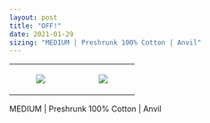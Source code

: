 ```yaml
---
layout: post
title: "OFF!"
date: 2021-01-29
sizing: "MEDIUM | Preshrunk 100% Cotton | Anvil"
---
```




<table style="width:100%;"><tr><td style="vertical-align:top;">
      <figure class="tmblr-full" data-orig-height="2048" data-orig-width="1365" data-orig-src="https://concertshirts.netlify.app/shirts/0566/0566-01.jpg"><img src="https://64.media.tumblr.com/1dba3f809ac301e2a9b7694f767a8753/754db701086b7eb0-e7/s540x810/2269398642e6f34ff34e0b0de1b99be33f0c42aa.jpg" data-orig-height="2048" data-orig-width="1365" data-orig-src="https://concertshirts.netlify.app/shirts/0566/0566-01.jpg"/></figure></td>
    <td style="vertical-align:top;">
      <figure class="tmblr-full" data-orig-height="2048" data-orig-width="1365" data-orig-src="https://concertshirts.netlify.app/shirts/0566/0566-02.jpg"><img src="https://64.media.tumblr.com/8890b7c40691d1c0d716240257f75f07/754db701086b7eb0-02/s540x810/d2f06a93d13968638458d36f37181780d62394e2.jpg" data-orig-height="2048" data-orig-width="1365" data-orig-src="https://concertshirts.netlify.app/shirts/0566/0566-02.jpg"/></figure></td>
  </tr></table><p>
  MEDIUM | Preshrunk 100% Cotton | Anvil
</p>
